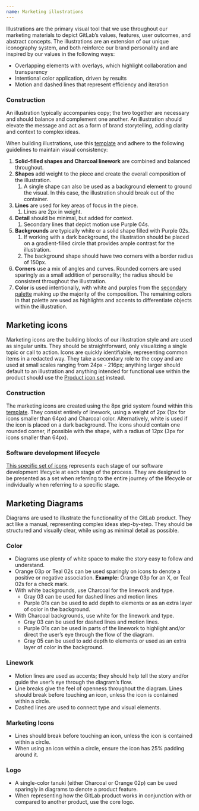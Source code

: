 ```yaml
---
name: Marketing illustrations
---
```


<figure-img alt="GitLab illustration banner sample" label="Illustration sample" src="/img/brand/marketing-illustrations.png"></figure-img>

Illustrations are the primary visual tool that we use throughout our marketing materials to depict GitLab’s values, features, user outcomes, and abstract concepts. The illustrations are an extension of our unique iconography system, and both reinforce our brand personality and are inspired by our values in the following ways:

- Overlapping elements with overlays, which highlight collaboration and transparency
- Intentional color application, driven by results
- Motion and dashed lines that represent efficiency and iteration

### Construction

An illustration typically accompanies copy; the two together are necessary and should balance and complement one another. An illustration should elevate the message and act as a form of brand storytelling, adding clarity and context to complex ideas.

When building illustrations, use this [template](https://drive.google.com/file/d/15DiL1BM9L9PeGpLuLMTl8YyUU03-Tlgw/view?usp=sharing) and adhere to the following guidelines to maintain visual consistency:

1. **Solid-filled shapes and Charcoal linework** are combined and balanced throughout.
1. **Shapes** add weight to the piece and create the overall composition of the illustration.
   1. A single shape can also be used as a background element to ground the visual. In this case, the illustration should break out of the container.
1. **Lines** are used for key areas of focus in the piece.
   1. Lines are 2px in weight.
1. **Detail** should be minimal, but added for context.
   1. Secondary lines that depict motion use Purple 04s.
1. **Backgrounds** are typically white or a solid shape filled with Purple 02s.
   1. If working with a dark background, the illustration should be placed on a gradient-filled circle that provides ample contrast for the illustration.
   1. The background shape should have two corners with a border radius of 150px.
1. **Corners** use a mix of angles and curves. Rounded corners are used sparingly as a small addition of personality; the radius should be consistent throughout the illustration.
1. **Color** is used intentionally, with white and purples from the [secondary palette](https://drive.google.com/file/d/1kCcvxYMKPkDCEFQd6imQcHhFGC14Hgte/view?usp=sharing) making up the majority of the composition. The remaining colors in that palette are used as highlights and accents to differentiate objects within the illustration.

<figure-img alt="GitLab illustration sample" label="Illustration sample" src="/img/brand/illustrations.svg" width="480"></figure-img>

## Marketing icons

Marketing icons are the building blocks of our illustration style and are used as singular units. They should be straightforward, only visualizing a single topic or call to action. Icons are quickly identifiable, representing common items in a redacted way. They take a secondary role to the copy and are used at small scales ranging from 24px - 216px; anything larger should default to an illustration and anything intended for functional use within the product should use the [Product icon set](/product-foundations/iconography) instead.

### Construction

The marketing icons are created using the 8px grid system found within this [template](https://drive.google.com/file/d/1V-FdsDeYcx_yPBMI9cjWclWAz_TPYqFU/view?usp=sharing). They consist entirely of linework, using a weight of 2px (1px for icons smaller than 64px) and Charcoal color. Alternatively, white is used if the icon is placed on a dark background. The icons should contain one rounded corner, if possible with the shape, with a radius of 12px (3px for icons smaller than 64px).

### Software development lifecycle

[This specific set of icons](https://drive.google.com/drive/folders/1AkJxuyB8kIGvV7e0dH6sbq5alLshuG-i?usp=sharing) represents each stage of our software development lifecycle at each stage of the process. They are designed to be presented as a set when referring to the entire journey of the lifecycle or individually when referring to a specific stage.

<figure-img alt="10 icons, one for each development stage" label="Software development lifecycle icon set" src="/img/brand/sdlc-icon-set.svg"></figure-img>

## Marketing Diagrams
Diagrams are used to illustrate the functionality of the GitLab product. They act like a manual, representing complex ideas step-by-step. They should be structured and visually clear, while using as minimal detail as possible. 

### Color

- Diagrams use plenty of white space to make the story easy to follow and understand.
- Orange 03p or Teal 02s can be used sparingly on icons to denote a positive or negative association. **Example:** Orange 03p for an X, or Teal 02s for a check mark.
- With white backgrounds, use Charcoal for the linework and type.
   - Gray 03 can be used for dashed lines and motion lines
   - Purple 01s can be used to add depth to elements or as an extra layer of color in the background.
- With Charcoal backgrounds, use white for the linework and type.
   - Gray 03 can be used for dashed lines and motion lines.
   - Purple 01s can be used in parts of the linework to highlight and/or direct the user’s eye through the flow of the diagram.
   - Gray 05 can be used to add depth to elements or used as an extra layer of color in the background.

### Linework

- Motion lines are used as accents; they should help tell the story and/or guide the user’s eye through the diagram’s flow.
- Line breaks give the feel of openness throughout the diagram. Lines should break before touching an icon, unless the icon is contained within a circle.
- Dashed lines are used to connect type and visual elements.

### Marketing Icons

- Lines should break before touching an icon, unless the icon is contained within a circle.
- When using an icon within a circle, ensure the icon has 25% padding around it. 

### Logo

- A single-color tanuki (either Charcoal or Orange 02p) can be used sparingly in diagrams to denote a product feature.
- When representing how the GitLab product works in conjunction with or compared to another product, use the core logo. 

<figure-img alt="GitLab diagram sample" label="Diagram sample" src="/img/brand/diagram.svg"></figure-img>
